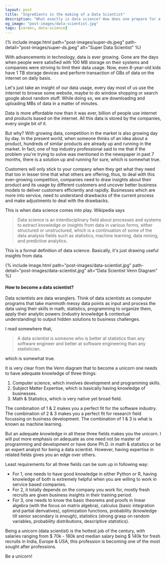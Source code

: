 ```yaml
---
layout: post
title: "Ingredients in the making of a Data Scientist"
description: "What exactly is data science? How does one prepare for a career in data science? Well, Data Scientist is the hottest profession in the 21st century..."
og_image: "post-images/data-scientist.jpg"
tags: [career, data-science]
---
```


{% include image.html path="post-images/super-ds.jpeg" path-detail="post-images/super-ds.jpeg" alt="Super Data Scientist" %}

With advancements in technology, data is ever growing. Gone are the days when people were satisfied with 100 MB storage on their systems and companies were striving to limit their data usage. Now, even 8-year-old kids have 1 TB storage devices and perform transaction of GBs of data on the internet on daily basis.

Let's just take an insight of our data usage, every day most of us use the internet to browse some website, maybe to do window shopping or search google about random stuff. While doing so, we are downloading and uploading MBs of data in a matter of minutes. 

Data is more affordable now than it was ever, billion of people use internet and products based on the internet. All this data is stored by the companies, every single bit of it.

But why? With growing data, competition in the market is also growing day by day. In the present world, when someone thinks of an idea about a product, hundreds of similar products are already up and running in the market. In fact, one of top industry professional said to me that if the problem you're trying to solve was mentioned in the newspaper in past 7 months, there is a solution up and running for sure, which is somewhat true.

Customers will only stick to your company when they get what they need that too in lesser time that what others are offering, thus, to deal with this ever-growing competition, companies need to draw insights about their product and its usage by different customers and uncover better business models to deliver customers efficiently and rapidly. Businesses which are more into service, need to understand drawbacks of the current process and make adjustments to deal with the drawbacks.

This is when data science comes into play. Wikipedia says

> Data science is an interdisciplinary field about processes and systems to extract knowledge or insights from data in various forms, either structured or unstructured, which is a continuation of some of the data analysis fields such as statistics, machine learning, data mining, and predictive analytics.

This is a formal definition of data science. Basically, it's just drawing useful insights from data.

{% include image.html path="post-images/data-scientist.jpg" path-detail="post-images/data-scientist.jpg" alt="Data Scientist Venn Diagram" %}

#### How to become a data scientist?

Data scientists are data wranglers. Think of data scientists as computer programs that take mammoth messy data points as input and process the data using their skills in math, statistics, programming to organize them, apply their analytic powers (industry knowledge & contextual understanding) to output hidden solutions to business challenges. 

I read somewhere that,

> A data scientist is someone who is better at statistics than any software engineer and better at software engineering than any statistician.

which is somewhat true.

It is very clear from the Venn diagram that to become a unicorn one needs to have adequate knowledge of three things:

1. Computer science, which involves development and programming skills.  
2. Subject Matter Expertise, which is basically having knowledge of businesses.
3. Math & Statistics, which is very native yet broad field.

The combination of 1 & 2 makes you a perfect fit for the software industry.
The combination of 2 & 3 makes you a perfect fit for research field focussing on business development.
The combination of 1 & 3 is what is known as machine learning.

But an adequate knowledge in all these three fields makes you the unicorn. I will put more emphasis on adequate as one need not be master of programming and development or have done Ph.D. in math & statistics or be an expert analyst for being a data scientist. However, having expertise in related fields gives you an edge over others. 

Least requirements for all three fields can be sum up in following way:

* For 1, one needs to have good knowledge in either Python or R, having knowledge of both is extremely helpful when you are willing to work in service based companies.
* For 2, it totally depends on the company you work for, mostly fresh recruits are given business insights in their training period.
* For 3, one needs to know the basic theorems and proofs in linear algebra (with the focus on matrix algebra), calculus (basic integration and partial derivatives), optimization functions, probability (knowledge till senior secondary is enough), statistics (strong grasp on random variables, probability distributions, descriptive statistics).

Being a unicorn (data scientist) is the hottest job of the century, with salaries ranging from $ 70k - 180k and median salary being $ 140k for fresh recruits in India, Europe & USA, this profession is becoming one of the most sought after professions.

Be a unicorn!